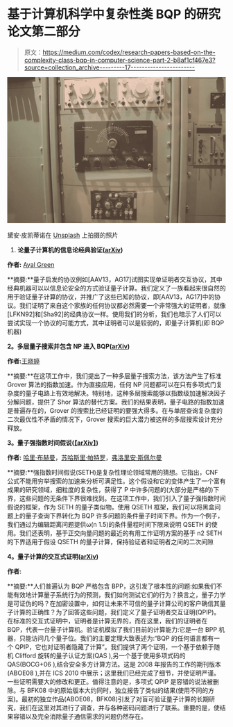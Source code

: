 # 基于计算机科学中复杂性类 BQP 的研究论文第二部分

> 原文：<https://medium.com/codex/research-papers-based-on-the-complexity-class-bqp-in-computer-science-part-2-b8af1cf467e3?source=collection_archive---------17----------------------->

![](img/6306ccd10f1f49f476a49dddf5f8f183.png)

黛安·皮凯蒂诺在 [Unsplash](https://unsplash.com/s/photos/old-computer?utm_source=unsplash&utm_medium=referral&utm_content=creditCopyText) 上拍摄的照片

1.  **论量子计算机的信息论经典验证(**[**arXiv**](https://arxiv.org/pdf/2105.05942.pdf)**)**

**作者:** [Ayal Green](https://arxiv.org/search/?searchtype=author&query=Green%2C+A)

**摘要:**量子启发的协议例如[AAV13，AG17]试图实现单证明者交互协议，其中经典机器可以以信息论安全的方式验证量子计算。我们定义了一族看起来很自然的用于验证量子计算的协议，并推广了这些已知的协议，即[AAV13，AG17]中的协议。我们证明了来自这个家族的任何协议都必然需要一个非常强大的证明者，就像[LFKN92]和[Sha92]的经典协议一样。使用我们的分析，我们也暗示了人们可以尝试实现一个协议的可能方式，其中证明者可以是较弱的，即量子计算机(即 BQP 机器)

**2。多层量子搜索并包含 NP 进入 BQP(**[**arXiv**](https://arxiv.org/e-print/2004.11347)**)**

**作者:**[王晓婷](https://arxiv.org/search/?searchtype=author&query=Wang%2C+X)

**摘要:**在这项工作中，我们提出了一种多层量子搜索方法，该方法产生了标准 Grover 算法的指数加速。作为直接应用，任何 NP 问题都可以在只有多项式门复杂度的量子电路上有效地解决。特别地，这种多层搜索能够以指数级加速解决因子分解问题，提供了 Shor 算法的替代方案。我们的结果表明，量子电路的指数加速是普遍存在的，Grover 的搜索比已经证明的要强大得多。在与单层查询复杂度的二次最优性不矛盾的情况下，Grover 搜索的巨大潜力被这样的多层搜索设计充分释放。

**3。量子强指数时间假说(**[**【arXiv】**](https://arxiv.org/pdf/1911.05686.pdf)**)**

**作者:** [哈里·布赫曼](https://arxiv.org/search/?searchtype=author&query=Buhrman%2C+H)，[苏哈斯里·帕特罗](https://arxiv.org/search/?searchtype=author&query=Patro%2C+S)，[弗洛里安·斯佩尔曼](https://arxiv.org/search/?searchtype=author&query=Speelman%2C+F)

**摘要:**强指数时间假说(SETH)是复杂性理论领域常用的猜想。它指出，CNF 公式不能用穷举搜索的加速来分析可满足性。这个假设和它的变体产生了一个富有成果的研究领域，细粒度的复杂性，获得了 P 中许多问题的(大部分是严格的)下界，这些问题的无条件下界很难找到。在这项工作中，我们引入了量子强指数时间假说的框架，作为 SETH 的量子类似物。使用 QSETH 框架，我们可以将黑盒问题上的量子查询下界转化为 BQP 许多问题的条件量子时间下界。作为一个例子，我们通过为编辑距离问题提供ω(n 1.5)的条件量程时间下限来说明 QSETH 的使用。我们还表明，基于正交向量问题的最近的有用工作证明方案的基于 n2 SETH 的下界适用于假设 QSETH 的量子计算，保持验证者和证明者之间的二次间隙

**4。量子计算的交互式证明(**[**arXiv**](https://arxiv.org/pdf/1704.04487.pdf)**)**

**作者:**

**摘要:**人们普遍认为 BQP 严格包含 BPP，这引发了根本性的问题:如果我们不能有效地计算量子系统行为的预测，我们如何测试它们的行为？换言之，量子力学是可证伪的吗？在加密设置中，如何让未来不可信的量子计算公司的客户确信其量子计算的正确性？为了回答这些问题，我们定义了量子证明者交互证明(QPIP)。在标准的交互式证明中，证明者是计算无界的，而在这里，我们的证明者在 BQP，代表一台量子计算机。验证机模拟了我们目前的计算能力:它是一台 BPP 机器，只能访问几个量子位。我们的主要定理大致表述为:“BQP 的任何语言都有一个 QPIP，它也对证明者隐藏了计算”。我们提供了两个证明，一个基于依赖于随机 Clifford 旋转的量子认证方案(QAS ),另一个基于使用多项式码的 QAS(BOCG+06 ),结合安全多方计算方法。这是 2008 年报告的工作的期刊版本(ABOE08 ),并在 ICS 2010 中展示；这里我们已经完成了细节，并使证明严谨。一些证明需要大的修改和更正。值得注意的是，多项式 QPIP 是容错的说法被删除。与 BFK08 中的原始版本大约同时，独立报告了类似的结果(使用不同的方案)。最初的独立作品(ABOE08，BFK08)引发了对盲可验证量子计算的长期研究，我们在这里对其进行了调查，并与各种密码问题进行了联系。重要的是，使结果容错以及完全消除量子通信需求的问题仍然存在。